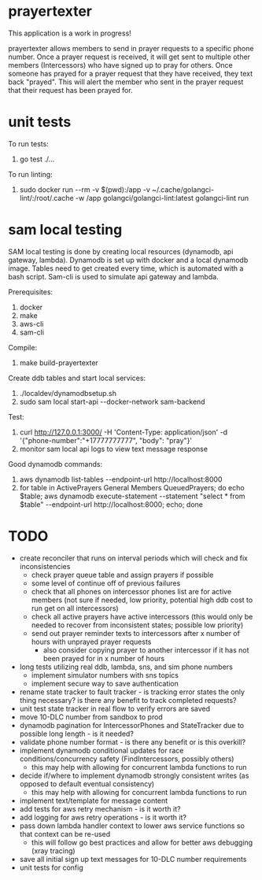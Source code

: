 # prayertexter

This application is a work in progress!

prayertexter allows members to send in prayer requests to a specific phone number. Once a prayer request is received, it will get sent to multiple other members (Intercessors) who have signed up to pray for others. Once someone has prayed for a prayer request that they have received, they text back "prayed". This will alert the member who sent in the prayer request that their request has been prayed for.

# unit tests

To run tests:
1. go test ./...

To run linting:
1. sudo docker run --rm -v $(pwd):/app -v ~/.cache/golangci-lint/:/root/.cache -w /app golangci/golangci-lint:latest golangci-lint run

# sam local testing

SAM local testing is done by creating local resources (dynamodb, api gateway, lambda). Dynamodb is set up with docker and a local dynamodb image.
Tables need to get created every time, which is automated with a bash script. Sam-cli is used to simulate api gateway and lambda.

Prerequisites:
1. docker
2. make
3. aws-cli
4. sam-cli

Compile:
1. make build-prayertexter

Create ddb tables and start local services:
1. ./localdev/dynamodbsetup.sh 
2. sudo sam local start-api --docker-network sam-backend

Test: 
1. curl http://127.0.0.1:3000/ -H 'Content-Type: application/json' -d '{"phone-number":"+17777777777", "body": "pray"}'
2. monitor sam local api logs to view text message response

Good dynamodb commands:
1. aws dynamodb list-tables --endpoint-url http://localhost:8000
2. for table in ActivePrayers General Members QueuedPrayers; do echo $table; aws dynamodb execute-statement --statement "select * from $table" --endpoint-url http://localhost:8000; echo; done

# TODO

- create reconciler that runs on interval periods which will check and fix inconsistencies
    - check prayer queue table and assign prayers if possible
    - some level of continue off of previous failures
    - check that all phones on intercessor phones list are for active members (not sure if needed, low priority, potential high ddb cost to run get on all intercessors)
    - check all active prayers have active intercessors (this would only be needed to recover from inconsistent states; possible low priority)
    - send out prayer reminder texts to intercessors after x number of hours with unprayed prayer requests
        - also consider copying prayer to another intercessor if it has not been prayed for in x number of hours
- long tests utilizing real ddb, lambda, sns, and sim phone numbers
    - implement simulator numbers with sns topics
    - implement secure way to save authentication
- rename state tracker to fault tracker - is tracking error states the only thing necessary? is there any benefit to track completed requests?
- unit test state tracker in real flow to verify errors are saved
- move 10-DLC number from sandbox to prod
- dynamodb pagination for IntercessorPhones and StateTracker due to possible long length - is it needed?
- validate phone number format - is there any benefit or is this overkill?
- implement dynamodb conditional updates for race conditions/concurrency safety (FindIntercessors, possibly others)
    - this may help with allowing for concurrent lambda functions to run
- decide if/where to implement dynamodb strongly consistent writes (as opposed to default eventual consistency)
    - this may help with allowing for concurrent lambda functions to run
- implement text/template for message content
- add tests for aws retry mechanism - is it worth it?
- add logging for aws retry operations - is it worth it?
- pass down lambda handler context to lower aws service functions so that context can be re-used
    - this will follow go best practices and allow for better aws debugging (xray tracing)
- save all initial sign up text messages for 10-DLC number requirements
- unit tests for config